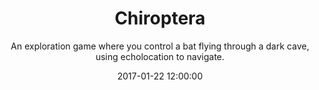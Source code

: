 ---
title: Chiroptera
subtitle: An exploration game where you control a bat flying through a dark cave, using echolocation to navigate.
date: 2017-01-22 12:00:00
tags: [project, dev, games]
thumbnail_image: chiroptera-screenshot-background.png
screenshot_1: chiroptera-screenshot-1.png
screenshot_2: chiroptera-screenshot-2.png
screenshot_3: chiroptera-screenshot-3.png
secondary_button_text: itch.io
secondary_button_link: https://dylanilvento.itch.io/polyose
background_rgb: rgb(0,23,29
made_using: [unity]
---